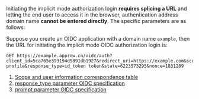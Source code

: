 <IntegrationDetailCard title="Splicing the login authorization link">

Initiating the implicit mode authorization login **requires splicing a URL** and letting the end user to access it in the browser, authentication address domain name **cannot be entered directly**. The specific parameters are as follows:

<ApiMethodSpec method="get" host="https://<Your applicaion domain name>.approw.cn" path="/oidc/auth" summary="Splice a link and ask the end user to access it in the browser to initiate an OIDC authorization login request." description="Initiating authorization requires splicing a URL for authorization and letting end users access it in the browser. The specific parameters are as follows:">
<template slot="queryParams">
<ApiMethodParam name="client_id" type="string" required description="Applicaion ID" />
<ApiMethodParam name="redirect_uri" type="string" required>

Callback address. After the user is successfully authenticated by the OP, the OP will send the id_token and access_token to this address in the form of URL hash. This value **must** appear in the **callback address** configured in the console, otherwise, the OP is not allowed to call back to this address. When the implicit mode is enabled, **it is recommended to use the HTTPS address for all** redirect_uri **configured in the console**, otherwise, the access_token will be transmitted in plaintext, which causes security risks. If you want to use the HTTP address, please enable 「**Don't enforce Https for implicit mode callback**」 in the console.

</ApiMethodParam>
<ApiMethodParam name="scope" type="string" required>

The permission that needs to be requested must include **openid**. If you need to **get the phone number** and **email**, phone email needs to be included. Multiple scopes should be **separated by spaces**. At the same time, id_token will contain related fields. **The implicit mode does not support returning refresh_token**, so the offline_access field is invalid.

</ApiMethodParam>
<ApiMethodParam name="response_type" type="string" required>

Return type, optional values are id_token, id_token token. The meaning is that after successful authentication, OP returns id_token and access_token. [Refer to OIDC specifications](https://openid.net/specs/openid-connect-core-1_0.html#AuthorizationExamples)。

</ApiMethodParam>
<ApiMethodParam name="state" type="string" required description="A random string used to prevent CSRF attacks. If the state value in the response is different from the state value set before the request is sent, it means that it is under attack." />
<ApiMethodParam name="nonce" type="string" required>

A random string used to prevent Replay attacks. **It is required in implicit mode**.

</ApiMethodParam>
<ApiMethodParam name="prompt" type="string">

Can be none, login, consent or select_account, which specifies the interaction mode between OP and End-User. [Refer to OIDC specifications](https://openid.net/specs/openid-connect-core-1_0.html#AuthRequest).

</ApiMethodParam>
</template>

</ApiMethodSpec>

Suppose you create an OIDC application with a domain name `example`, then the URL for initiating the implicit mode OIDC authorization login is:

```
GET https://example.approw.cn/oidc/auth?client_id=5ca765e393194d5891db1927&redirect_uri=https://example.com&scope=openid profile&response_type=id_token token&state=6223573295&nonce=1831289
```

1. [Scope and user information correspondence table](/docs/en/concepts/oidc-common-questions.md#information-stored-in-socpe)
2. [response_type parameter OIDC specification](https://openid.net/specs/openid-connect-core-1_0.html#AuthRequest)
3. [prompt parameter OIDC specification](https://openid.net/specs/openid-connect-core-1_0.html#AuthRequest)

</IntegrationDetailCard>
